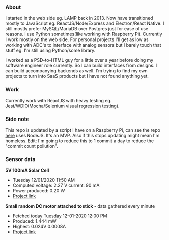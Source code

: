### About

I started in the web side eg. LAMP back in 2013. Now have transitioned mostly to JavaScript eg. ReactJS/Node/Express and Electron/React Native. I still mostly prefer MySQL/MariaDB over Postgres just for ease of use reasons. I use Python sometimes(like working with Raspberry Pi). Currently I work mostly on the web side. For personal projects I'll get as low as working with ADC's to interface with analog sensors but I barely touch that stuff eg. I'm still using Python/some library.

I worked as a PSD-to-HTML guy for a little over a year before doing my software engineer role currently. So I can build interfaces from designs. I can build accompanying backends as well. I'm trying to find my own projects to turn into SaaS products but I have not found anything yet.

### Work

Currently work with ReactJS with heavy testing eg. Jest/WDIO(Mocha/Selenium visual regression testing).

### Side note
This repo is updated by a script I have on a Raspberry Pi, can see the repo [here](https://github.com/jdc-cunningham/raspi-git-repo-updater) uses NodeJS. It's an MVP. Also if this stops updating might mean I'm homeless. Edit: I'm going to reduce this to 1 commit a day to reduce the "commit count pollution".

### Sensor data
**5V 100mA Solar Cell**
- Tuesday 12/01/2020 11:50 AM
- Computed voltage: 2.27 V current: 90 mA
- Power produced: 0.20 W
- [Project link](https://github.com/jdc-cunningham/raspisolarplotter)

**Small random DC motor attached to stick** - data gathered every minute
- Fetched today Tuesday 12-01-2020 12:00 PM
- Produced: 1.444 mW
- Highest: 0.024V 0.0008A
- [Project link](https://github.com/jdc-cunningham/turbine-raspi)